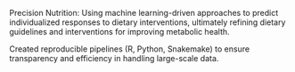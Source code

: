 Precision Nutrition: Using machine learning-driven approaches to predict individualized responses to dietary interventions, ultimately refining dietary guidelines and interventions for improving metabolic health.


Created reproducible pipelines (R, Python, Snakemake) to ensure transparency and efficiency in handling large-scale data.
